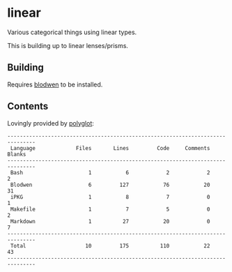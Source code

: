 # linear

Various categorical things using linear types.

This is building up to linear lenses/prisms.

## Building

Requires [blodwen](https://github.com/edwinb/Blodwen) to be installed.

## Contents

Lovingly provided by [polyglot](https://github.com/vmchale/polyglot):

```
-------------------------------------------------------------------------------
 Language             Files       Lines         Code     Comments       Blanks
-------------------------------------------------------------------------------
 Bash                     1           6            2            2            2
 Blodwen                  6         127           76           20           31
 iPKG                     1           8            7            0            1
 Makefile                 1           7            5            0            2
 Markdown                 1          27           20            0            7
-------------------------------------------------------------------------------
 Total                   10         175          110           22           43
-------------------------------------------------------------------------------
```
